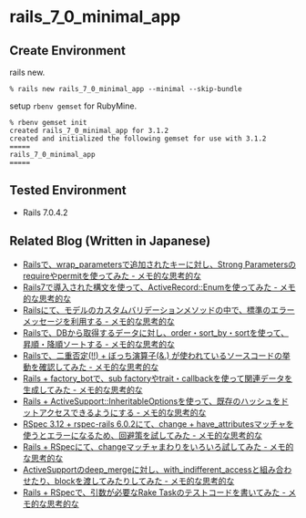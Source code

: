 
# rails_7_0_minimal_app

## Create Environment

rails new.

```
% rails new rails_7_0_minimal_app --minimal --skip-bundle
```

setup `rbenv gemset` for RubyMine.

```
% rbenv gemset init
created rails_7_0_minimal_app for 3.1.2
created and initialized the following gemset for use with 3.1.2
=====
rails_7_0_minimal_app
=====
```

## Tested Environment

- Rails 7.0.4.2


## Related Blog (Written in Japanese)

- [Railsで、wrap_parametersで追加されたキーに対し、Strong Parametersのrequireやpermitを使ってみた - メモ的な思考的な](https://thinkami.hatenablog.com/entry/2022/05/24/234536)
- [Rails7で導入された構文を使って、ActiveRecord::Enumを使ってみた - メモ的な思考的な](https://thinkami.hatenablog.com/entry/2022/06/17/000042)
- [Railsにて、モデルのカスタムバリデーションメソッドの中で、標準のエラーメッセージを利用する - メモ的な思考的な](https://thinkami.hatenablog.com/entry/2023/01/12/213848)
- [Railsで、DBから取得するデータに対し、order・sort_by・sortを使って、昇順・降順ソートする - メモ的な思考的な](https://thinkami.hatenablog.com/entry/2023/02/19/222340)
- [Railsで、二重否定(!!) + ぼっち演算子(&.) が使われているソースコードの挙動を確認してみた - メモ的な思考的な](https://thinkami.hatenablog.com/entry/2023/02/24/230107)
- [Rails + factory_botで、sub factoryやtrait・callbackを使って関連データを生成してみた - メモ的な思考的な](https://thinkami.hatenablog.com/entry/2023/03/02/231008)
- [Rails + ActiveSupport::InheritableOptionsを使って、既存のハッシュをドットアクセスできるようにする - メモ的な思考的な](https://thinkami.hatenablog.com/entry/2023/04/23/231402)
- [RSpec 3.12 + rspec-rails 6.0.2にて、change + have_attributesマッチャを使うとエラーになるため、回避策を試してみた - メモ的な思考的な](https://thinkami.hatenablog.com/entry/2023/05/04/223930)
- [Rails + RSpecにて、changeマッチャまわりをいろいろ試してみた - メモ的な思考的な](https://thinkami.hatenablog.com/entry/2023/05/05/233348)
- [ActiveSupportのdeep_mergeに対し、with_indifferent_accessと組み合わせたり、blockを渡してみたりしてみた - メモ的な思考的な](https://thinkami.hatenablog.com/entry/2023/05/06/231813)
- [Rails + RSpecで、引数が必要なRake Taskのテストコードを書いてみた - メモ的な思考的な](https://thinkami.hatenablog.com/entry/2023/06/08/003326)